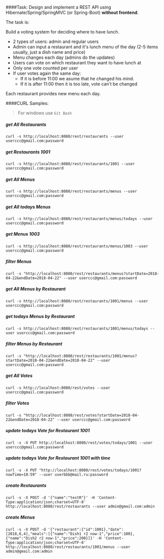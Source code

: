 ####Task:
Design and implement a REST API using Hibernate/Spring/SpringMVC (or Spring-Boot) **without frontend**.

The task is:

Build a voting system for deciding where to have lunch.

 * 2 types of users: admin and regular users
 * Admin can input a restaurant and it's lunch menu of the day (2-5 items usually, just a dish name and price)
 * Menu changes each day (admins do the updates)
 * Users can vote on which restaurant they want to have lunch at
 * Only one vote counted per user
 * If user votes again the same day:
    - If it is before 11:00 we asume that he changed his mind.
    - If it is after 11:00 then it is too late, vote can't be changed

Each restaurant provides new menu each day.

####CURL Samples:
> For windows use `Git Bash`
##### get All Restaurants
`curl -s http://localhost:8080/rest/restaurants --user userccc@gmail.com:password`

##### get Restaurants 1001
`curl -s http://localhost:8080/rest/restaurants/1001 --user userccc@gmail.com:password`

##### get All Menus
`curl -s http://localhost:8080/rest/restaurants/menus --user userccc@gmail.com:password`

##### get All todays Menus
`curl -s http://localhost:8080/rest/restaurants/menus/todays --user userccc@gmail.com:password`

##### get Menus 1003
`curl -s http://localhost:8080/rest/restaurants/menus/1003 --user userccc@gmail.com:password`

##### filter Menus
`curl -s "http://localhost:8080/rest/restaurants/menus?startDate=2018-04-22&endDate=2018-04-22" --user userccc@gmail.com:password`

##### get All Menus by Restaurant
`curl -s http://localhost:8080/rest/restaurants/1001/menus --user userccc@gmail.com:password`

##### get todays Menus by Restaurant
`curl -s http://localhost:8080/rest/restaurants/1001/menus/todays --user userccc@gmail.com:password`

##### filter Menus by Restaurant
`curl -s "http://localhost:8080/rest/restaurants/1001/menus?startDate=2018-04-22&endDate=2018-04-22" --user userccc@gmail.com:password`

##### get All Votes
`curl -s http://localhost:8080/rest/votes --user userccc@gmail.com:password`

##### filter Votes
`curl -s "http://localhost:8080/rest/votes?startDate=2018-04-22&endDate=2018-04-22" --user userccc@gmail.com:password`

##### update todays Vote for Restaurant 1001
`curl -s -X PUT http://localhost:8080/rest/votes/todays/1001 --user userccc@gmail.com:password`

##### update todays Vote for Restaurant 1001 with time
`curl -s -X PUT "http://localhost:8080/rest/votes/todays/1001?nowTime=10:59" --user userbbb@mail.ru:password`

##### create Restaurants
`curl -s -X POST -d '{"name":"testR"}' -H 'Content-Type:application/json;charset=UTF-8' http://localhost:8080/rest/restaurants --user admin@gmail.com:admin`

##### create Menus
`curl -s -X POST -d '{"restaurant":{"id":1001},"date":[2018,6,4],"meals":[{"name":"Dish1 r2 now-1","price":100},{"name":"Dish2 r2 now-1","price":200}]}' -H 'Content-Type:application/json;charset=UTF-8' http://localhost:8080/rest/restaurants/1001/menus --user admin@gmail.com:admin`
    